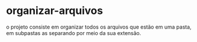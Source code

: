 # organizar-arquivos
o projeto consiste em organizar todos os arquivos que estão em uma pasta, em subpastas as separando por meio da sua extensão.
